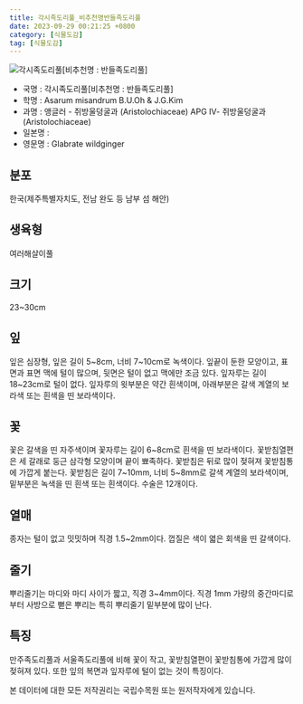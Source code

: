 ```yaml
---
title: 각시족도리풀_비추천명반들족도리풀
date: 2023-09-29 00:21:25 +0800
category: [식물도감]
tag: [식물도감]
---
```




![각시족도리풀[비추천명 : 반들족도리풀]](/fileUpload/plants/basic/Aristolochiaceae/Asarum/24427/24427_1_th2.jpg)
- 국명 : 각시족도리풀[비추천명 : 반들족도리풀]
- 학명 : Asarum misandrum B.U.Oh & J.G.Kim
- 과명 : 앵글러 - 쥐방울덩굴과 (Aristolochiaceae) APG Ⅳ- 쥐방울덩굴과 (Aristolochiaceae)
- 일본명 : 
- 영문명 : Glabrate wildginger


## 분포
한국(제주특별자치도, 전남 완도 등 남부 섬 해안)
## 생육형
여러해살이풀
## 크기
23~30cm
## 잎
잎은 심장형, 잎은 길이 5~8cm, 너비 7~10cm로 녹색이다. 잎끝이 둔한 모양이고, 표면과 표면 맥에 털이 많으며, 뒷면은 털이 없고 맥에만 조금 있다. 잎자루는 길이 18~23cm로 털이 없다. 잎자루의 윗부분은 약간 흰색이며, 아래부분은 갈색 계열의 보라색 또는 흰색을 띤 보라색이다.
## 꽃
꽃은 갈색을 띤 자주색이며 꽃자루는 길이 6~8cm로 흰색을 띤 보라색이다. 꽃받침열편은 세 갈래로 둥근 삼각형 모양이며 끝이 뾰족하다. 꽃받침은 뒤로 많이 젖혀져 꽃받침통에 가깝게 붙는다. 꽃받침은 길이 7~10mm, 너비 5~8mm로 갈색 계열의 보라색이며, 밑부분은 녹색을 띤 흰색 또는 흰색이다. 수술은 12개이다.
## 열매
종자는 털이 없고 밋밋하며 직경 1.5~2mm이다. 껍질은 색이 엷은 회색을 띤 갈색이다.
## 줄기
뿌리줄기는 마디와 마디 사이가 짧고, 직경 3~4mm이다. 직경 1mm 가량의 중간마디로부터 사방으로 뻗은 뿌리는 특히 뿌리줄기 밑부분에 많이 난다.
## 특징
만주족도리풀과 서울족도리풀에 비해 꽃이 작고, 꽃받침열편이 꽃받침통에 가깝게 많이 젖혀져 있다. 또한 잎의 복면과 잎자루에 털이 없는 것이 특징이다.






본 데이터에 대한 모든 저작권리는 국립수목원 또는 원저작자에게 있습니다.
